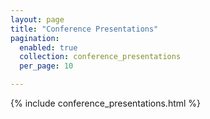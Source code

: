 ```yaml
---
layout: page
title: "Conference Presentations"
pagination:
  enabled: true
  collection: conference_presentations
  per_page: 10

---
```


{% include conference_presentations.html %}
